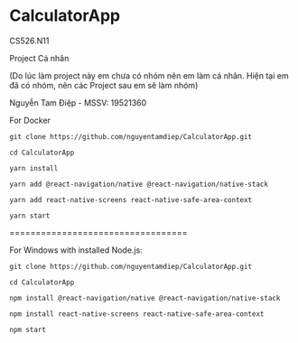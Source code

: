 # CalculatorApp

CS526.N11

Project Cá nhân

(Do lúc làm project này em chưa có nhóm nên em làm cá nhân.
Hiện tại em đã có nhóm, nên các Project sau em sẽ làm nhóm)

Nguyễn Tam Điệp - MSSV: 19521360

For Docker

`git clone https://github.com/nguyentamdiep/CalculatorApp.git`

`cd CalculatorApp`

`yarn install`

`yarn add @react-navigation/native @react-navigation/native-stack`

`yarn add react-native-screens react-native-safe-area-context`

`yarn start`


==================================

For Windows with installed Node.js:

`git clone https://github.com/nguyentamdiep/CalculatorApp.git`

`cd CalculatorApp`

`npm install @react-navigation/native @react-navigation/native-stack`

`npm install react-native-screens react-native-safe-area-context`

`npm start`
